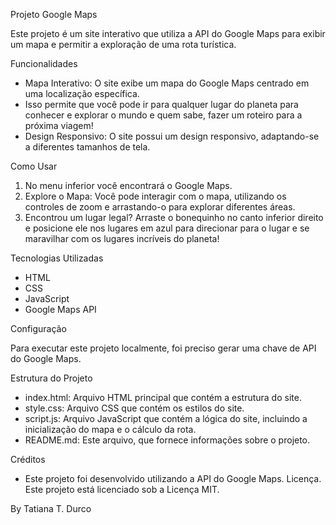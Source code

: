 Projeto Google Maps

Este projeto é um site interativo que utiliza a API do Google Maps para exibir um mapa e permitir a exploração de uma rota turística.

Funcionalidades

* Mapa Interativo: O site exibe um mapa do Google Maps centrado em uma localização específica.
* Isso permite que você pode ir para qualquer lugar do planeta para conhecer e explorar o mundo e quem sabe, fazer um roteiro para a próxima viagem!
* Design Responsivo: O site possui um design responsivo, adaptando-se a diferentes tamanhos de tela.

Como Usar

1. No menu inferior você encontrará o Google Maps.
2. Explore o Mapa: Você pode interagir com o mapa, utilizando os controles de zoom e arrastando-o para explorar diferentes áreas.
3. Encontrou um lugar legal? Arraste o bonequinho no canto inferior direito e posicione ele nos lugares em azul para direcionar para o lugar e se maravilhar com os lugares incríveis do planeta!

Tecnologias Utilizadas

* HTML
* CSS
* JavaScript
* Google Maps API

Configuração

Para executar este projeto localmente, foi preciso gerar uma chave de API do Google Maps.

Estrutura do Projeto

   * index.html: Arquivo HTML principal que contém a estrutura do site.
   * style.css: Arquivo CSS que contém os estilos do site.
   * script.js: Arquivo JavaScript que contém a lógica do site, incluindo a inicialização do mapa e o cálculo da rota.
   * README.md: Este arquivo, que fornece informações sobre o projeto.

Créditos

   * Este projeto foi desenvolvido utilizando a API do Google Maps.
Licença. Este projeto está licenciado sob a Licença MIT.

By Tatiana T. Durco
